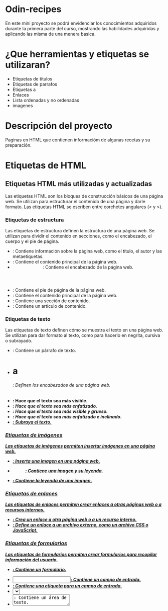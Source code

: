 # Odin-recipes
En este mini proyecto se podrá envidenciar los conocimientos adquiridos durante la primera parte del curso, mostrando las habilidades adquiridas y aplicando las misma de una menera basica. 

# ¿Que herramientas y etiquetas se utilizaran?
* Etiquetas de titulos
* Etiquetas de parrafos
* Etiquetas a
* Enlaces
* Lista ordenadas y no ordenadas
* imagenes

# Descripción del proyecto
Paginas en HTML que contienen informacióm de algunas recetas y su preparación.

# Etiquetas de HTML

## Etiquetas HTML más utilizadas y actualizadas

Las etiquetas HTML son los bloques de construcción básicos de una página web. Se utilizan para estructurar el contenido de una página y darle formato. Las etiquetas HTML se escriben entre corchetes angulares (< y >).

### Etiquetas de estructura
Las etiquetas de estructura definen la estructura de una página web. Se utilizan para dividir el contenido en secciones, como el encabezado, el cuerpo y el pie de página.

* <head>: Contiene información sobre la página web, como el título, el autor y las metaetiquetas.
* <body>: Contiene el contenido principal de la página web.
* <header>: Contiene el encabezado de la página web.
* <footer>: Contiene el pie de página de la página web.
* <main>: Contiene el contenido principal de la página web.
* <section>: Contiene una sección de contenido.
* <article>: Contiene un artículo de contenido.

### Etiquetas de texto
Las etiquetas de texto definen cómo se muestra el texto en una página web. Se utilizan para dar formato al texto, como para hacerlo en negrita, cursiva o subrayado.

* <p>: Contiene un párrafo de texto.
* <h1> a <h6>: Definen los encabezados de una página web.
* <strong>: Hace que el texto sea más visible.
* <em>: Hace que el texto sea más enfatizado.
* <b>: Hace que el texto sea más visible y grueso.
* <i>: Hace que el texto sea más enfatizado e inclinado.
* <u>: Subraya el texto.

### Etiquetas de imágenes
Las etiquetas de imágenes permiten insertar imágenes en una página web.

* <img>: Inserta una imagen en una página web.
* <figure>: Contiene una imagen y su leyenda.
* <figcaption>: Contiene la leyenda de una imagen.

### Etiquetas de enlaces
Las etiquetas de enlaces permiten crear enlaces a otras páginas web o a recursos internos.

* <a>: Crea un enlace a otra página web o a un recurso interno.
* <link>: Define un enlace a un archivo externo, como un archivo CSS o JavaScript.

### Etiquetas de formularios
Las etiquetas de formularios permiten crear formularios para recopilar información del usuario.

* <form>: Contiene un formulario.
* <input>: Contiene un campo de entrada.
* <label>: Contiene una etiqueta para un campo de entrada.
* <select>: Contiene un campo de selección.
* <textarea>: Contiene un área de texto.

### Etiquetas de listas
Las etiquetas de listas permiten crear listas de elementos.

* <ul>: Contiene una lista desordenada.
* <ol>: Contiene una lista ordenada.
* <li>: Contiene un elemento de una lista.

### Etiquetas de tablas
Las etiquetas de tablas permiten crear tablas en una página web.

* <table>: Contiene una tabla.
* <thead>: Contiene la cabecera de una tabla.
* <tbody>: Contiene el cuerpo de una tabla.
* <tfoot>: Contiene el pie de una tabla.
* <tr>: Contiene una fila de una tabla.
* <th>: Contiene una celda de cabecera de una tabla.
* <td>: Contiene una celda de cuerpo de una tabla.

